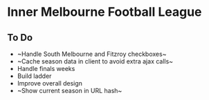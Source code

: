 # Inner Melbourne Football League

## To Do

- ~Handle South Melbourne and Fitzroy checkboxes~
- ~Cache season data in client to avoid extra ajax calls~
- Handle finals weeks
- Build ladder
- Improve overall design
- ~Show current season in URL hash~
